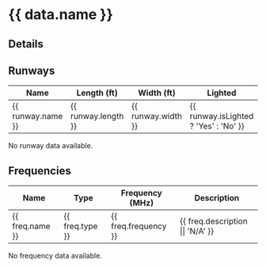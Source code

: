 
# {{ data.name }}

## Details

## Runways

<table v-if="data.runways && data.runways.length">
    <thead>
        <tr>
            <th>Name</th>
            <th>Length (ft)</th>
            <th>Width (ft)</th>
            <th>Lighted</th>
            <th>Closed</th>
            <th>Low End Ident</th>
            <th>Low End Elev (ft)</th>
            <th>Low End Heading</th>
            <th>Low End Displaced Threshold (ft)</th>
            <th>High End Ident</th>
            <th>High End Elev (ft)</th>
            <th>High End Heading</th>
            <th>High End Displaced Threshold (ft)</th>
        </tr>
    </thead>
    <tbody>
        <tr v-for="runway in data.runways" :key="runway.name">
            <td>{{ runway.name }}</td>
            <td>{{ runway.length }}</td>
            <td>{{ runway.width }}</td>
            <td>{{ runway.isLighted ? 'Yes' : 'No' }}</td>
            <td>{{ runway.isClosed ? 'Yes' : 'No' }}</td>
            <td>{{ runway.lowEndIdent }}</td>
            <td>{{ runway.lowEndElevation }}</td>
            <td>{{ runway.lowEndHeading }}</td>
            <td>{{ runway.lowEndDisplacedThreshold }}</td>
            <td>{{ runway.highEndIdent }}</td>
            <td>{{ runway.highEndElevation }}</td>
            <td>{{ runway.highEndHeading }}</td>
            <td>{{ runway.highEndDisplacedThreshold }}</td>
        </tr>
    </tbody>
</table>
<span v-else>No runway data available.</span>

## Frequencies

<table v-if="data.frequencies && data.frequencies.length">
    <thead>
        <tr>
            <th>Name</th>
            <th>Type</th>
            <th>Frequency (MHz)</th>
            <th>Description</th>
        </tr>
    </thead>
    <tbody>
        <tr v-for="freq in data.frequencies" :key="freq.id">
            <td>{{ freq.name }}</td>
            <td>{{ freq.type }}</td>
            <td>{{ freq.frequency }}</td>
            <td>{{ freq.description || 'N/A' }}</td>
        </tr>
    </tbody>
</table>
<span v-else>No frequency data available.</span>

<script setup>
import { ref, onMounted } from 'vue'

import { useData } from 'vitepress'

// params is a Vue ref
const { params } = useData()
console.log(params.value)

const data = ref([])

onMounted(async () => {
  const res = await fetch(`https://api.aerodb.net/airports/${params.value.airportId}`)

  data.value = await res.json()
    console.log(data.value)
  document.title = `${data.value.name} | AeroDB`
})
</script>
